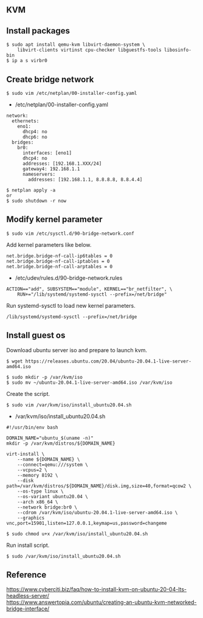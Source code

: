 ## KVM

## Install packages
```
$ sudo apt install qemu-kvm libvirt-daemon-system \
    libvirt-clients virtinst cpu-checker libguestfs-tools libosinfo-bin
$ ip a s virbr0
```

## Create bridge network
```
$ sudo vim /etc/netplan/00-installer-config.yaml
```

* /etc/netplan/00-installer-config.yaml
```
network:
  ethernets:
    eno1:
      dhcp4: no
      dhcp6: no
  bridges:
    br0:
      interfaces: [eno1]
      dhcp4: no
      addresses: [192.168.1.XXX/24]
      gateway4: 192.168.1.1
      nameservers:
        addresses: [192.168.1.1, 8.8.8.8, 8.8.4.4]
```

```
$ netplan apply -a
or
$ sudo shutdown -r now
```

## Modify kernel parameter

```
$ sudo vim /etc/sysctl.d/90-bridge-network.conf
```

Add kernel parameters like below.

```
net.bridge.bridge-nf-call-ip6tables = 0
net.bridge.bridge-nf-call-iptables = 0
net.bridge.bridge-nf-call-arptables = 0
```

* /etc/udev/rules.d/90-bridge-network.rules
```
ACTION=="add", SUBSYSTEM=="module", KERNEL=="br_netfilter", \
    RUN+="/lib/systemd/systemd-sysctl --prefix=/net/bridge"
```

Run systemd-sysctl to load new kernel parameters.

```
/lib/systemd/systemd-sysctl --prefix=/net/bridge
```

## Install guest os

Download ubuntu server iso and prepare to launch kvm.

```
$ wget https://releases.ubuntu.com/20.04/ubuntu-20.04.1-live-server-amd64.iso

$ sudo mkdir -p /var/kvm/iso
$ sudo mv ~/ubuntu-20.04.1-live-server-amd64.iso /var/kvm/iso
```

Create the script.

```
$ sudo vim /var/kvm/iso/install_ubuntu20.04.sh
```

* /var/kvm/iso/install_ubuntu20.04.sh
```
#!/usr/bin/env bash

DOMAIN_NAME="ubuntu_$(uname -n)"
mkdir -p /var/kvm/distros/${DOMAIN_NAME}

virt-install \
    --name ${DOMAIN_NAME} \
    --connect=qemu:///system \
    --vcpus=2 \
    --memory 8192 \
    --disk path=/var/kvm/distros/${DOMAIN_NAME}/disk.img,size=40,format=qcow2 \
    --os-type linux \
    --os-variant ubuntu20.04 \
    --arch x86_64 \
    --network bridge:br0 \
    --cdrom /var/kvm/iso/ubuntu-20.04.1-live-server-amd64.iso \
    --graphics vnc,port=15901,listen=127.0.0.1,keymap=us,password=changeme
```

```
$ sudo chmod u+x /var/kvm/iso/install_ubuntu20.04.sh
```

Run install script.

```
$ sudo /var/kvm/iso/install_ubuntu20.04.sh
```


## Reference
https://www.cyberciti.biz/faq/how-to-install-kvm-on-ubuntu-20-04-lts-headless-server/  
https://www.answertopia.com/ubuntu/creating-an-ubuntu-kvm-networked-bridge-interface/

